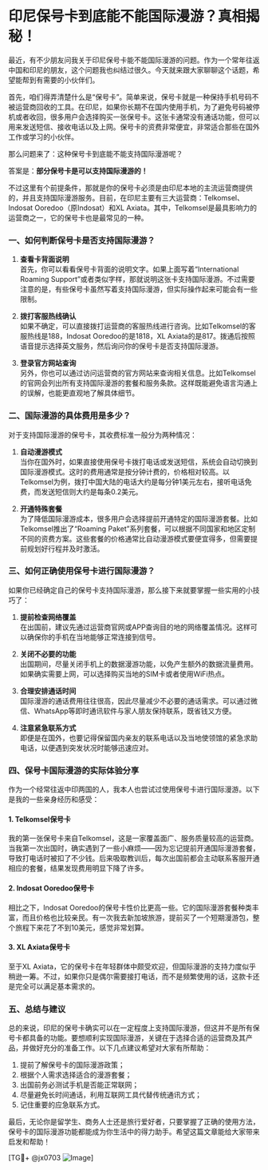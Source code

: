 # 印尼保号卡到底能不能国际漫游？真相揭秘！

最近，有不少朋友问我关于印尼保号卡能不能国际漫游的问题。作为一个常年往返中国和印尼的朋友，这个问题我也纠结过很久。今天就来跟大家聊聊这个话题，希望能帮到有需要的小伙伴们。

首先，咱们得弄清楚什么是“保号卡”。简单来说，保号卡就是一种保持手机号码不被运营商回收的工具。在印尼，如果你长期不在国内使用手机，为了避免号码被停机或者收回，很多用户会选择购买一张保号卡。这张卡通常没有通话功能，但可以用来发送短信、接收电话以及上网。保号卡的资费非常便宜，非常适合那些在国外工作或学习的小伙伴。

那么问题来了：这种保号卡到底能不能支持国际漫游呢？

答案是：**部分保号卡是可以支持国际漫游的！**

不过这里有个前提条件，那就是你的保号卡必须是由印尼本地的主流运营商提供的，并且支持国际漫游服务。目前，在印尼主要有三大运营商：Telkomsel、Indosat Ooredoo（原Indosat）和XL Axiata。其中，Telkomsel是最具影响力的运营商之一，它的保号卡也是最常见的一种。

### 一、如何判断保号卡是否支持国际漫游？

1. **查看卡背面说明**  
   首先，你可以看看保号卡背面的说明文字。如果上面写着“International Roaming Support”或者类似字样，那就说明这张卡支持国际漫游。不过需要注意的是，有些保号卡虽然写着支持国际漫游，但实际操作起来可能会有一些限制。

2. **拨打客服热线确认**  
   如果不确定，可以直接拨打运营商的客服热线进行咨询。比如Telkomsel的客服热线是188，Indosat Ooredoo的是1818，XL Axiata的是817。拨通后按照语音提示选择英文服务，然后询问你的保号卡是否支持国际漫游。

3. **登录官方网站查询**  
   另外，你也可以通过访问运营商的官方网站来查询相关信息。比如Telkomsel的官网会列出所有支持国际漫游的套餐和服务条款。这样既能避免语言沟通上的误解，也能更直观地了解具体细节。

### 二、国际漫游的具体费用是多少？

对于支持国际漫游的保号卡，其收费标准一般分为两种情况：

1. **自动漫游模式**  
   当你在国外时，如果直接使用保号卡拨打电话或发送短信，系统会自动切换到国际漫游模式。这时的费用通常是按分钟计费的，价格相对较高。以Telkomsel为例，拨打中国大陆的电话大约是每分钟1美元左右，接听电话免费，而发送短信则大约是每条0.2美元。

2. **开通特殊套餐**  
   为了降低国际漫游成本，很多用户会选择提前开通特定的国际漫游套餐。比如Telkomsel推出了“Roaming Paket”系列套餐，可以根据不同国家和地区定制不同的资费方案。这些套餐的价格通常比自动漫游模式要便宜得多，但需要提前规划好行程并及时激活。

### 三、如何正确使用保号卡进行国际漫游？

如果你已经确定自己的保号卡支持国际漫游，那么接下来就要掌握一些实用的小技巧了：

1. **提前检查网络覆盖**  
   在出国前，建议先通过运营商官网或APP查询目的地的网络覆盖情况。这样可以确保你的手机在当地能够正常连接到信号。

2. **关闭不必要的功能**  
   出国期间，尽量关闭手机上的数据漫游功能，以免产生额外的数据流量费用。如果确实需要上网，可以选择购买当地的SIM卡或者使用WiFi热点。

3. **合理安排通话时间**  
   国际漫游的通话费用往往很高，因此尽量减少不必要的通话需求。可以通过微信、WhatsApp等即时通讯软件与家人朋友保持联系，既省钱又方便。

4. **注意紧急联系方式**  
   即便是在国外，也要记得保留国内亲友的联系电话以及当地使领馆的紧急求助电话，以便遇到突发状况时能够迅速应对。

### 四、保号卡国际漫游的实际体验分享

作为一个经常往返中印两国的人，我本人也尝试过使用保号卡进行国际漫游。以下是我的一些亲身经历和感受：

#### 1. Telkomsel保号卡
我的第一张保号卡来自Telkomsel，这是一家覆盖面广、服务质量较高的运营商。当我第一次出国时，确实遇到了一些小麻烦——因为忘记提前开通国际漫游套餐，导致打电话时被扣了不少钱。后来吸取教训后，每次出国前都会主动联系客服开通相应的套餐，结果发现费用明显下降了许多。

#### 2. Indosat Ooredoo保号卡
相比之下，Indosat Ooredoo的保号卡性价比更高一些。它的国际漫游套餐种类丰富，而且价格也比较亲民。有一次我去新加坡旅游，提前买了一个短期漫游包，整个旅程下来花了不到10美元，感觉非常划算。

#### 3. XL Axiata保号卡
至于XL Axiata，它的保号卡在年轻群体中颇受欢迎，但国际漫游的支持力度似乎稍逊一筹。不过，如果你只是偶尔需要接打电话，而不是频繁使用的话，这款卡还是完全可以满足基本需求的。

### 五、总结与建议

总的来说，印尼的保号卡确实可以在一定程度上支持国际漫游，但这并不是所有保号卡都具备的功能。要想顺利实现国际漫游，关键在于选择合适的运营商及其产品，并做好充分的准备工作。以下几点建议希望对大家有所帮助：

1. 提前了解保号卡的国际漫游政策；
2. 根据个人需求选择适合的漫游套餐；
3. 出国前务必测试手机是否能正常联网；
4. 尽量避免长时间通话，利用互联网工具代替传统通讯方式；
5. 记住重要的应急联系方式。

最后，无论你是留学生、商务人士还是旅行爱好者，只要掌握了正确的使用方法，保号卡的国际漫游功能都能成为你生活中的得力助手。希望这篇文章能给大家带来启发和帮助！

[TG💪+ @jx0703 ![Image](https://github.com/user-attachments/assets/dbca1d08-cadb-493c-b0ec-ad6f7a83f270)]
